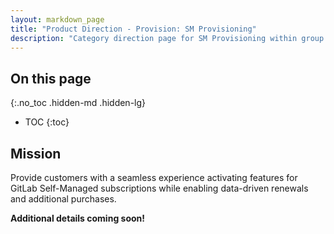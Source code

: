 ```yaml
---
layout: markdown_page
title: "Product Direction - Provision: SM Provisioning"
description: "Category direction page for SM Provisioning within group Provision."
---
```

 
## On this page
{:.no_toc .hidden-md .hidden-lg}
 
- TOC
{:toc}

<link rel="stylesheet" type="text/css" href="/stylesheets/biztech.css" />

## Mission
Provide customers with a seamless experience activating features for GitLab Self-Managed subscriptions while enabling data-driven renewals and additional purchases.


**Additional details coming soon!**